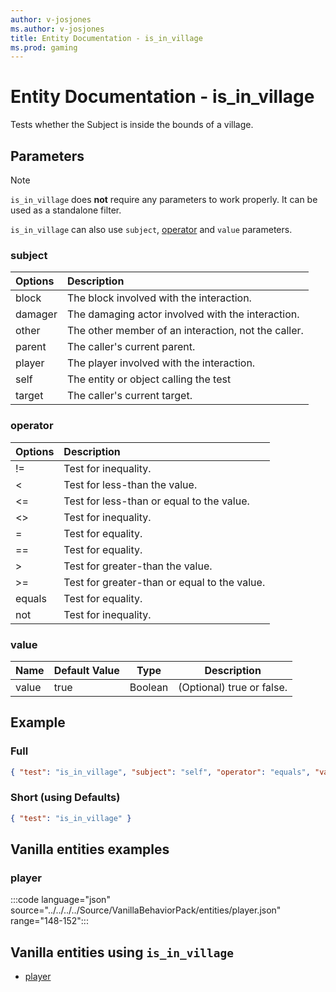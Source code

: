 ```yaml
---
author: v-josjones
ms.author: v-josjones
title: Entity Documentation - is_in_village
ms.prod: gaming
---
```


# Entity Documentation - is_in_village

Tests whether the Subject is inside the bounds of a village.

## Parameters

> [!Note]
> `is_in_village` does **not** require any parameters to work properly. It can be used as a standalone filter.
>
> `is_in_village` can also use `subject`, [operator](../Definitions/NestedTables/operator.md) and `value` parameters.

### subject

| Options| Description |
|:-----------|:-----------|
| block| The block involved with the interaction. |
| damager| The damaging actor involved with the interaction. |
| other| The other member of an interaction, not the caller. |
| parent| The caller's current parent. |
| player| The player involved with the interaction. |
| self| The entity or object calling the test |
| target| The caller's current target. |

### operator

| Options| Description |
|:-----------|:-----------|
| !=| Test for inequality. |
| <| Test for less-than the value. |
| <=| Test for less-than or equal to the value. |
| <>| Test for inequality. |
| =| Test for equality. |
| ==| Test for equality. |
| >| Test for greater-than the value. |
| >=| Test for greater-than or equal to the value. |
| equals| Test for equality. |
| not| Test for inequality. |

### value

|Name |Default Value  |Type  |Description  |
|---------|---------|---------|---------|
|value |true |Boolean |(Optional) true or false. |

## Example

### Full

```json
{ "test": "is_in_village", "subject": "self", "operator": "equals", "value": true }
```

### Short (using Defaults)

```json
{ "test": "is_in_village" }
```

## Vanilla entities examples

### player

:::code language="json" source="../../../../Source/VanillaBehaviorPack/entities/player.json" range="148-152":::

## Vanilla entities using `is_in_village`

- [player](../../../../Source/VanillaBehaviorPack_Snippets/entities/player.md)

